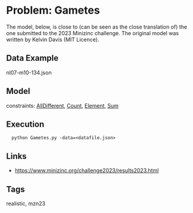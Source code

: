 # Problem: Gametes

The model, below, is close to (can be seen as the close translation of) the one submitted to the 2023 Minizinc challenge.
The original model was written by Kelvin Davis (MIT Licence).

## Data Example
  nl07-m10-134.json

## Model
  constraints: [AllDifferent](https://pycsp.org/documentation/constraints/AllDifferent), [Count](https://pycsp.org/documentation/constraints/Count), [Element](https://pycsp.org/documentation/constraints/Element), [Sum](https://pycsp.org/documentation/constraints/Sum)

## Execution
```
  python Gametes.py -data=<datafile.json>
```

## Links
  - https://www.minizinc.org/challenge2023/results2023.html

## Tags
  realistic, mzn23
